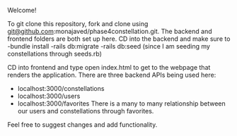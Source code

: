 Welcome!

To git clone this repository, fork and clone using git@github.com:monajaved/phase4constellation.git.
The backend and frontend folders are both set up here.
CD into the backend and make sure to 
-bundle install
-rails db:migrate
-rails db:seed (since I am seeding my constellations through seeds.rb)

CD into frontend and type open index.html to get to the webpage that renders the application.
There are three backend APIs being used here:
- localhost:3000/constellations
- localhost:3000/users
- localhost:3000/favorites
There is a many to many relationship between our users and constellations through favorites.

Feel free to suggest changes and add functionality.

